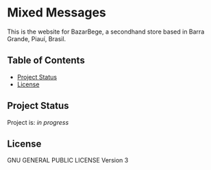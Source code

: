 # Mixed Messages
 This is the website for BazarBege, a secondhand store based in Barra Grande, Piauí, Brasil.

## Table of Contents
<!--* [General Info](#general-information)-->
* [Project Status](#project-status)
* [License](#license) 
<!-- * [Contact](#contact) -->

## Project Status
Project is: _in progress_ <!--/ _complete_ / _no longer being worked on_. If you are no longer working on it, provide reasons why.-->

## License
GNU GENERAL PUBLIC LICENSE Version 3